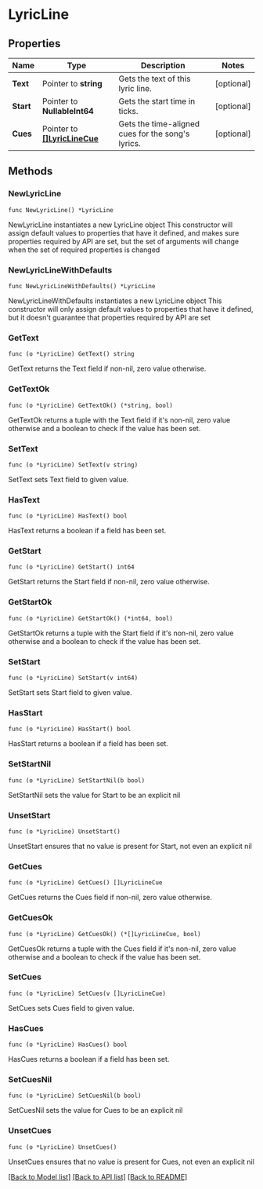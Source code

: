 # LyricLine

## Properties

Name | Type | Description | Notes
------------ | ------------- | ------------- | -------------
**Text** | Pointer to **string** | Gets the text of this lyric line. | [optional] 
**Start** | Pointer to **NullableInt64** | Gets the start time in ticks. | [optional] 
**Cues** | Pointer to [**[]LyricLineCue**](LyricLineCue.md) | Gets the time-aligned cues for the song&#39;s lyrics. | [optional] 

## Methods

### NewLyricLine

`func NewLyricLine() *LyricLine`

NewLyricLine instantiates a new LyricLine object
This constructor will assign default values to properties that have it defined,
and makes sure properties required by API are set, but the set of arguments
will change when the set of required properties is changed

### NewLyricLineWithDefaults

`func NewLyricLineWithDefaults() *LyricLine`

NewLyricLineWithDefaults instantiates a new LyricLine object
This constructor will only assign default values to properties that have it defined,
but it doesn't guarantee that properties required by API are set

### GetText

`func (o *LyricLine) GetText() string`

GetText returns the Text field if non-nil, zero value otherwise.

### GetTextOk

`func (o *LyricLine) GetTextOk() (*string, bool)`

GetTextOk returns a tuple with the Text field if it's non-nil, zero value otherwise
and a boolean to check if the value has been set.

### SetText

`func (o *LyricLine) SetText(v string)`

SetText sets Text field to given value.

### HasText

`func (o *LyricLine) HasText() bool`

HasText returns a boolean if a field has been set.

### GetStart

`func (o *LyricLine) GetStart() int64`

GetStart returns the Start field if non-nil, zero value otherwise.

### GetStartOk

`func (o *LyricLine) GetStartOk() (*int64, bool)`

GetStartOk returns a tuple with the Start field if it's non-nil, zero value otherwise
and a boolean to check if the value has been set.

### SetStart

`func (o *LyricLine) SetStart(v int64)`

SetStart sets Start field to given value.

### HasStart

`func (o *LyricLine) HasStart() bool`

HasStart returns a boolean if a field has been set.

### SetStartNil

`func (o *LyricLine) SetStartNil(b bool)`

 SetStartNil sets the value for Start to be an explicit nil

### UnsetStart
`func (o *LyricLine) UnsetStart()`

UnsetStart ensures that no value is present for Start, not even an explicit nil
### GetCues

`func (o *LyricLine) GetCues() []LyricLineCue`

GetCues returns the Cues field if non-nil, zero value otherwise.

### GetCuesOk

`func (o *LyricLine) GetCuesOk() (*[]LyricLineCue, bool)`

GetCuesOk returns a tuple with the Cues field if it's non-nil, zero value otherwise
and a boolean to check if the value has been set.

### SetCues

`func (o *LyricLine) SetCues(v []LyricLineCue)`

SetCues sets Cues field to given value.

### HasCues

`func (o *LyricLine) HasCues() bool`

HasCues returns a boolean if a field has been set.

### SetCuesNil

`func (o *LyricLine) SetCuesNil(b bool)`

 SetCuesNil sets the value for Cues to be an explicit nil

### UnsetCues
`func (o *LyricLine) UnsetCues()`

UnsetCues ensures that no value is present for Cues, not even an explicit nil

[[Back to Model list]](../README.md#documentation-for-models) [[Back to API list]](../README.md#documentation-for-api-endpoints) [[Back to README]](../README.md)


